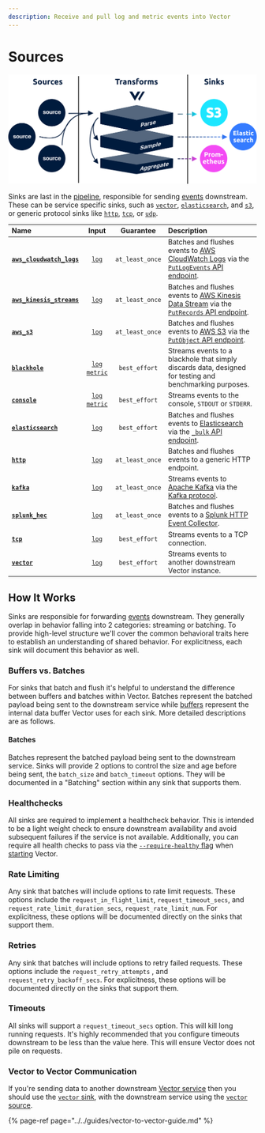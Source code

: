 ```yaml
---
description: Receive and pull log and metric events into Vector
---
```


# Sources

![](../../../.gitbook/assets/sinks.svg)

Sinks are last in the [pipeline](../../../about/concepts.md#pipelines), responsible for sending [events](../../../about/data-model.md#event) downstream. These can be service specific sinks, such as [`vector`](vector.md), [`elasticsearch`](elasticsearch.md), and [`s3`](aws_s3.md), or generic protocol sinks like [`http`](http.md), [`tcp`](tcp.md), or [`udp`](udp.md).

| Name | Input | Guarantee | Description |
| :--- | :----: | :-------: | :---------- |
| [**`aws_cloudwatch_logs`**](aws_cloudwatch_logs.md) | [`log`][log_event] | `at_least_once` | Batches and flushes events to [AWS CloudWatch Logs][aws_cw_logs] via the [`PutLogEvents` API endpoint](https://docs.aws.amazon.com/AmazonCloudWatchLogs/latest/APIReference/API_PutLogEvents.html). |
| [**`aws_kinesis_streams`**](aws_kinesis_streams.md) | [`log`][log_event] | `at_least_once` | Batches and flushes events to [AWS Kinesis Data Stream][aws_kinesis_data_streams] via the [`PutRecords` API endpoint](https://docs.aws.amazon.com/kinesis/latest/APIReference/API_PutRecords.html). |
| [**`aws_s3`**](aws_s3.md) | [`log`][log_event] | `at_least_once` | Batches and flushes events to [AWS S3][aws_s3] via the [`PutObject` API endpoint](https://docs.aws.amazon.com/AmazonS3/latest/API/RESTObjectPUT.html). |
| [**`blackhole`**](blackhole.md) | [`log`][log_event] [`metric`][metric_event] | `best_effort` | Streams events to a blackhole that simply discards data, designed for testing and benchmarking purposes. |
| [**`console`**](console.md) | [`log`][log_event] [`metric`][metric_event] | `best_effort` | Streams events to the console, `STDOUT` or `STDERR`. |
| [**`elasticsearch`**](elasticsearch.md) | [`log`][log_event] | `best_effort` | Batches and flushes events to [Elasticsearch][elasticsearch] via the [`_bulk` API endpoint](https://www.elastic.co/guide/en/elasticsearch/reference/current/docs-bulk.html). |
| [**`http`**](http.md) | [`log`][log_event] | `at_least_once` | Batches and flushes events to a generic HTTP endpoint. |
| [**`kafka`**](kafka.md) | [`log`][log_event] | `at_least_once` | Streams events to [Apache Kafka][kafka] via the [Kafka protocol][kafka_protocol]. |
| [**`splunk_hec`**](splunk_hec.md) | [`log`][log_event] | `at_least_once` | Batches and flushes events to a [Splunk HTTP Event Collector][splunk_hec]. |
| [**`tcp`**](tcp.md) | [`log`][log_event] | `best_effort` | Streams events to a TCP connection. |
| [**`vector`**](vector.md) | [`log`][log_event] | `best_effort` | Streams events to another downstream Vector instance. |

## How It Works

Sinks are responsible for forwarding [events](../../../about/data-model.md#event) downstream. They generally overlap in behavior falling into 2 categories: streaming or batching. To provide high-level structure we'll cover the common behavioral traits here to establish an understanding of shared behavior. For explicitness, each sink will document this behavior as well.

### Buffers vs. Batches

For sinks that batch and flush it's helpful to understand the difference between buffers and batches within Vector. Batches represent the batched payload being sent to the downstream service while [buffers](buffer.md) represent the internal data buffer Vector uses for each sink. More detailed descriptions are as follows.

#### Batches

Batches represent the batched payload being sent to the downstream service. Sinks will provide 2 options to control the size and age before being sent, the `batch_size` and `batch_timeout` options. They will be documented in a "Batching" section within any sink that supports them.

### Healthchecks

All sinks are required to implement a healthcheck behavior. This is intended to be a light weight check to ensure downstream availability and avoid subsequent failures if the service is not available. Additionally, you can require all health checks to pass via the [`--require-healthy` flag](../../administration/starting.md#options) when [starting](../../administration/starting.md) Vector.

### Rate Limiting

Any sink that batches will include options to rate limit requests. These options include the `request_in_flight_limit`, `request_timeout_secs`, and `request_rate_limit_duration_secs`, `request_rate_limit_num`. For explicitness, these options will be documented directly on the sinks that support them.

### Retries

Any sink that batches will include options to retry failed requests. These options include the `request_retry_attempts` , and `request_retry_backoff_secs`. For explicitness, these options will be documented directly on the sinks that support them.

### Timeouts

All sinks will support a `request_timeout_secs` option. This will kill long running requests. It's highly recommended that you configure timeouts downstream to be less than the value here. This will ensure Vector does not pile on requests.

### Vector to Vector Communication

If you're sending data to another downstream [Vector service](../../../setup/deployment/roles/service.md) then you should use the [`vector` sink](vector.md), with the downstream service using the [`vector` source](../sources/vector.md).

{% page-ref page="../../guides/vector-to-vector-guide.md" %}

[log_event]: "../../../about/data-model.md#log"
[aws_cw_logs]: "https://docs.aws.amazon.com/AmazonCloudWatch/latest/logs/WhatIsCloudWatchLogs.html"
[aws_kinesis_data_streams]: "https://aws.amazon.com/kinesis/data-streams/"
[aws_s3]: "https://aws.amazon.com/s3/"
[metric_event]: "../../../about/data-model.md#metric"
[elasticsearch]: "https://www.elastic.co/products/elasticsearch"
[kafka]: "https://kafka.apache.org/"
[kafka_protocol]: "https://kafka.apache.org/protocol"
[splunk_hec]: "http://dev.splunk.com/view/event-collector/SP-CAAAE6M"

